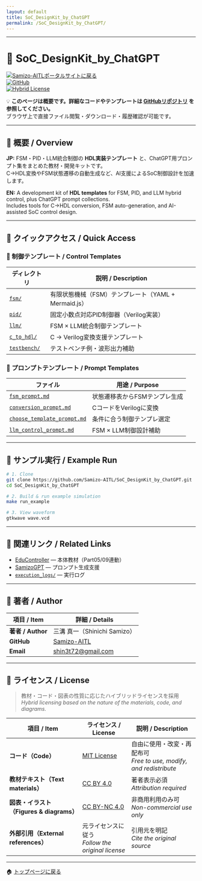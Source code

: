 ```yaml
---
layout: default
title: SoC_DesignKit_by_ChatGPT
permalink: /SoC_DesignKit_by_ChatGPT/  
---
```


---

# 🧩 SoC_DesignKit_by_ChatGPT
[![Samizo-AITLポータルサイトに戻る](https://img.shields.io/badge/Samizo--AITL%20ポータルサイトに戻る-brightgreen)](https://samizo-aitl.github.io/)  
[![GitHub](https://img.shields.io/badge/GitHub-Open%20Repo-black?logo=github)](https://github.com/Samizo-AITL/EduController/tree/main/SoC_DesignKit_by_ChatGPT)  
[![Hybrid License](https://img.shields.io/badge/license-Hybrid-blueviolet)](#-ライセンス--license)

💡 **このページは概要です。詳細なコードやテンプレートは [GitHubリポジトリ](https://github.com/Samizo-AITL/EduController/tree/main/SoC_DesignKit_by_ChatGPT) を参照してください。**  
ブラウザ上で直接ファイル閲覧・ダウンロード・履歴確認が可能です。

---

## 📖 概要 / Overview
**JP:** FSM・PID・LLM統合制御の **HDL実装テンプレート** と、ChatGPT用プロンプト集をまとめた教材・開発キットです。  
C→HDL変換やFSM状態遷移の自動生成など、AI支援によるSoC制御設計を加速します。

**EN:** A development kit of **HDL templates** for FSM, PID, and LLM hybrid control, plus ChatGPT prompt collections.  
Includes tools for C→HDL conversion, FSM auto-generation, and AI-assisted SoC control design.

---

## 🚀 クイックアクセス / Quick Access

### 🎯 制御テンプレート / Control Templates
| ディレクトリ | 説明 / Description |
|--------------|--------------------|
| [`fsm/`](fsm/) | 有限状態機械（FSM）テンプレート（YAML + Mermaid.js） |
| [`pid/`](pid/) | 固定小数点対応PID制御器（Verilog実装） |
| [`llm/`](llm/) | FSM × LLM統合制御テンプレート |
| [`c_to_hdl/`](c_to_hdl/) | C → Verilog変換支援テンプレート |
| [`testbench/`](testbench/) | テストベンチ例・波形出力補助 |

### 💬 プロンプトテンプレート / Prompt Templates
| ファイル | 用途 / Purpose |
|----------|---------------|
| [`fsm_prompt.md`](prompts/control_templates/fsm_prompt.md) | 状態遷移表からFSMテンプレ生成 |
| [`conversion_prompt.md`](prompts/control_templates/conversion_prompt.md) | CコードをVerilogに変換 |
| [`choose_template_prompt.md`](prompts/control_templates/choose_template_prompt.md) | 条件に合う制御テンプレ選定 |
| [`llm_control_prompt.md`](prompts/control_templates/llm_control_prompt.md) | FSM × LLM制御設計補助 |

---

## 🧪 サンプル実行 / Example Run
```bash
# 1. Clone
git clone https://github.com/Samizo-AITL/SoC_DesignKit_by_ChatGPT.git
cd SoC_DesignKit_by_ChatGPT

# 2. Build & run example simulation
make run_example

# 3. View waveform
gtkwave wave.vcd
```

---

## 📘 関連リンク / Related Links
- [EduController](https://samizo-aitl.github.io/EduController/) — 本体教材（Part05/09連動）
- [SamizoGPT](https://samizo-aitl.github.io/SamizoGPT/) — プロンプト生成支援
- [`execution_logs/`](execution_logs/) — 実行ログ

---

## 👤 **著者 / Author**
| 項目 / Item | 詳細 / Details |
|-------------|----------------|
| **著者 / Author** | 三溝 真一（Shinichi Samizo） |
| **GitHub** | [Samizo-AITL](https://github.com/Samizo-AITL) |
| **Email** | [shin3t72@gmail.com](mailto:shin3t72@gmail.com) |

---

## 📄 **ライセンス / License**
> 教材・コード・図表の性質に応じたハイブリッドライセンスを採用  
> *Hybrid licensing based on the nature of the materials, code, and diagrams.*

| 項目 / Item | ライセンス / License | 説明 / Description |
|-------------|----------------------|--------------------|
| **コード（Code）** | [MIT License](https://opensource.org/licenses/MIT) | 自由に使用・改変・再配布可<br>*Free to use, modify, and redistribute* |
| **教材テキスト（Text materials）** | [CC BY 4.0](https://creativecommons.org/licenses/by/4.0/) | 著者表示必須<br>*Attribution required* |
| **図表・イラスト（Figures & diagrams）** | [CC BY-NC 4.0](https://creativecommons.org/licenses/by-nc/4.0/) | 非商用利用のみ可<br>*Non-commercial use only* |
| **外部引用（External references）** | 元ライセンスに従う<br>*Follow the original license* | 引用元を明記<br>*Cite the original source* |

---

🏠 [トップページに戻る](https://samizo-aitl.github.io/EduController/)
